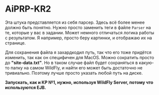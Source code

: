 # AiPRP-KR2
Эта штука представляется из себя парсер. Здесь всё более менее должно быть понятно. Нужно просто заменить теги в файле `Parser` на те, которые у вас в задании.
Может немного отличаться логика работы с результатом. Я например, просто беру картинки, и отображаю их на странице.

Для сохранения файла я захардкодил путь, так что его тоже придётся изменить, так как он специфичен для MacOS. Можно сократить просто до __"site-data.txt"__. Но в таком случае файл будет сохраняться в какую-то папку на самом WildFly, и найти его может быть достаточно не тривиально. Поэтому лучше просто указать любой путь на диске.

**Запускать, как и КР №1, нужно, используя WildFly Server, потому что используются EJB.**
